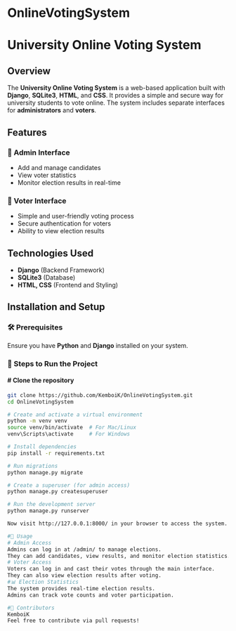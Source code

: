 # OnlineVotingSystem

# University Online Voting System  

## Overview  
The **University Online Voting System** is a web-based application built with **Django**, **SQLite3**, **HTML**, and **CSS**. It provides a simple and secure way for university students to vote online. The system includes separate interfaces for **administrators** and **voters**.  

## Features  

### 🔹 Admin Interface  
- Add and manage candidates  
- View voter statistics  
- Monitor election results in real-time  

### 🔹 Voter Interface  
- Simple and user-friendly voting process  
- Secure authentication for voters  
- Ability to view election results  

## Technologies Used  
- **Django** (Backend Framework)  
- **SQLite3** (Database)  
- **HTML, CSS** (Frontend and Styling)  

## Installation and Setup  

### 🛠 Prerequisites  
Ensure you have **Python** and **Django** installed on your system.  

### 📌 Steps to Run the Project  

#### # Clone the repository  
```bash
git clone https://github.com/KemboiK/OnlineVotingSystem.git
cd OnlineVotingSystem

# Create and activate a virtual environment
python -m venv venv
source venv/bin/activate  # For Mac/Linux
venv\Scripts\activate     # For Windows

# Install dependencies
pip install -r requirements.txt

# Run migrations
python manage.py migrate

# Create a superuser (for admin access)
python manage.py createsuperuser

# Run the development server
python manage.py runserver

Now visit http://127.0.0.1:8000/ in your browser to access the system.

#📌 Usage
# Admin Access
Admins can log in at /admin/ to manage elections.
They can add candidates, view results, and monitor election statistics.
# Voter Access
Voters can log in and cast their votes through the main interface.
They can also view election results after voting.
#📊 Election Statistics
The system provides real-time election results.
Admins can track vote counts and voter participation.

#🤝 Contributors              
KemboiK
Feel free to contribute via pull requests!